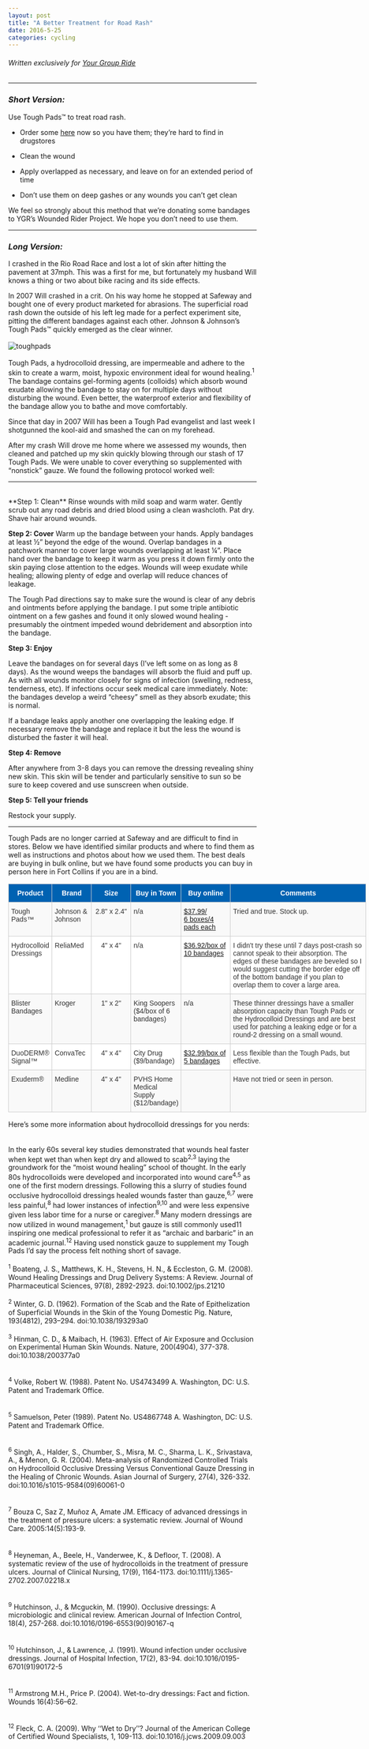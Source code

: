 ```yaml
---
layout: post
title: "A Better Treatment for Road Rash"
date: 2016-5-25 
categories: cycling
---
```

###### Written exclusively for [Your Group Ride](http://yourgroupride.com/index.php/component/content/article/60-news-and-events/885-a-better-treatment-for-road-rash?Itemid=107)

* * *

### *Short Version:*  
Use Tough Pads™ to treat road rash.  

* Order some [here](http://www.amazon.com/Band-Aid-Adhesive-Pads-Hydrocolloid-Tough/dp/B00FQR84M8/ref=sr_1_2_a_it?ie=UTF8&qid=1462292075&sr=8-2) now so you have them; they’re hard to find in drugstores  

* Clean the wound  

* Apply overlapped as necessary, and leave on for an extended period of time 

* Don’t use them on deep gashes or any wounds you can’t get clean

We feel so strongly about this method that we’re donating some bandages to YGR’s Wounded Rider Project. We hope you don’t need to use them.

* * *

### *Long Version:*  
I crashed in the Rio Road Race and lost a lot of skin after hitting the pavement at 37mph. This was a first for me, but fortunately my husband Will knows a thing or two about bike racing and its side effects.

In 2007 Will crashed in a crit. On his way home he stopped at Safeway and bought one of every product marketed for abrasions. The superficial road rash down the outside of his left leg made for a perfect experiment site, pitting the different bandages against each other.  Johnson & Johnson’s Tough Pads™ quickly emerged as the clear winner.
<br>
<br>
![toughpads](https://raw.githubusercontent.com/skammlade/skammlade.github.io/master/images/toughpads_small.jpg)
<br>
<br>
Tough Pads, a hydrocolloid dressing, are impermeable and adhere to the skin to create a warm, moist, hypoxic environment ideal for wound healing.<sup>1</sup> The bandage contains gel-forming agents (colloids) which absorb wound exudate allowing the bandage to stay on for multiple days without disturbing the wound. Even better, the waterproof exterior and flexibility of the bandage allow you to bathe and move comfortably.

Since that day in 2007 Will has been a Tough Pad evangelist and last week I shotgunned the kool-aid and smashed the can on my forehead.  

After my crash Will drove me home where we assessed my wounds, then cleaned and patched up my skin quickly blowing through our stash of 17 Tough Pads. We were unable to cover everything so supplemented with “nonstick” gauze. We found the following protocol worked well:

* * *
<br>
**Step 1: Clean**
Rinse wounds with mild soap and warm water. Gently scrub out any road debris and dried blood using a clean washcloth. Pat dry. Shave hair around wounds.

**Step 2: Cover**
Warm up the bandage between your hands. Apply bandages at least ½” beyond the edge of the wound. Overlap bandages in a patchwork manner to cover large wounds overlapping at least ¼”. Place hand over the bandage to keep it warm as you press it down firmly onto the skin paying close attention to the edges. Wounds will weep exudate while healing; allowing plenty of edge and overlap will reduce chances of leakage.

The Tough Pad directions say to make sure the wound is clear of any debris and ointments before applying the bandage. I put some triple antibiotic ointment on a few gashes and found it only slowed wound healing - presumably the ointment impeded wound debridement and absorption into the bandage.

**Step 3: Enjoy**

Leave the bandages on for several days (I’ve left some on as long as 8 days). As the wound weeps the bandages will absorb the fluid and puff up. As with all wounds monitor closely for signs of infection (swelling, redness, tenderness, etc). If infections occur seek medical care immediately. Note: the bandages develop a weird “cheesy” smell as they absorb exudate; this is normal.

If a bandage leaks apply another one overlapping the leaking edge. If necessary remove the bandage and replace it but the less the wound is disturbed the faster it will heal.

**Step 4: Remove**

After anywhere from 3-8 days you can remove the dressing revealing shiny new skin. This skin will be tender and particularly sensitive to sun so be sure to keep covered and use sunscreen when outside.

**Step 5: Tell your friends**

Restock your supply.

* * * 

Tough Pads are no longer carried at Safeway and are difficult to find in stores.  Below we have identified similar products and where to find them as well as instructions and photos about how we used them. The best deals are buying in bulk online, but we have found some products you can buy in person here in Fort Collins if you are in a bind. 


<style type="text/css">
.tg  {border-collapse:collapse;border-spacing:0;border-color:#ccc;}
.tg td{font-family:Arial, sans-serif;font-size:14px;padding:10px 5px;border-style:solid;border-width:1px;overflow:hidden;word-break:normal;border-color:#ccc;color:#333;background-color:#fff;}
.tg th{font-family:Arial, sans-serif;font-size:14px;font-weight:normal;padding:10px 5px;border-style:solid;border-width:1px;overflow:hidden;word-break:normal;border-color:#ccc;color:#333;background-color:#f0f0f0;}
.tg .tg-baqh{text-align:center;vertical-align:top}
.tg .tg-twxl{font-weight:bold;background-color:#0062B2;color:#ffffff}
.tg .tg-b7b8{background-color:#f9f9f9;vertical-align:top}
.tg .tg-dzk6{background-color:#f9f9f9;text-align:center;vertical-align:top}
.tg .tg-yw4l{vertical-align:top}
</style>
<table class="tg" style="undefined;table-layout: fixed; width: 800px">
<colgroup>
<col style="width: 80px">
<col style="width: 80px">
<col style="width: 80px">
<col style="width: 100px">
<col style="width: 100px">
<col style="width: 275px">
</colgroup>
  <tr>
    <th class="tg-twxl">Product</th>
    <th class="tg-twxl">Brand</th>
    <th class="tg-twxl">Size</th>
    <th class="tg-twxl">Buy in Town</th>
    <th class="tg-twxl">Buy online</th>
    <th class="tg-twxl">Comments</th>
  </tr>
  <tr>
    <td class="tg-b7b8">Tough Pads™</td>
    <td class="tg-b7b8">Johnson &amp; Johnson</td>
    <td class="tg-dzk6">2.8" x 2.4"</td>
    <td class="tg-b7b8">n/a</td>
    <td class="tg-b7b8"><a href="http://www.amazon.com/Band-Aid-Adhesive-Pads-Hydrocolloid-Tough/dp/B00FQR84M8/ref=sr_1_2_a_it?ie=UTF8&qid=1462292075&sr=8-2">$37.99/<br>6 boxes/4 pads each</a></td>
    <td class="tg-b7b8">Tried and true. Stock up.</td>
  </tr>
  <tr>
    <td class="tg-yw4l">Hydrocolloid Dressings</td>
    <td class="tg-yw4l">ReliaMed</td>
    <td class="tg-baqh">4" x 4"</td>
    <td class="tg-yw4l">n/a</td>
    <td class="tg-yw4l"><a href="http://www.amazon.com/gp/offer-listing/B0070P6JBW/ref=dp_olp_new_mbc?ie=UTF8&condition=new">$36.92/box of 10 bandages</a></td>
    <td class="tg-yw4l">I didn't try these until 7 days post-crash so cannot speak to their absorption. The edges of these bandages are beveled so I would suggest cutting the border edge off of the bottom bandage if you plan to overlap them to cover a large area.</td>
  </tr>
  <tr>
    <td class="tg-b7b8">Blister Bandages</td>
    <td class="tg-b7b8">Kroger</td>
    <td class="tg-dzk6">1" x 2"</td>
    <td class="tg-b7b8">King Soopers<br>($4/box of 6 bandages)</td>
    <td class="tg-b7b8">n/a</td>
    <td class="tg-b7b8">These thinner dressings have a smaller absorption capacity than Tough Pads or the Hydrocolloid Dressings and are best used for patching a leaking edge or for a round-2 dressing on a small wound.</td>
  </tr>
  <tr>
    <td class="tg-yw4l">DuoDERM® Signal™</td>
    <td class="tg-yw4l">ConvaTec</td>
    <td class="tg-baqh">4" x 4"</td>
    <td class="tg-yw4l">City Drug<br>($9/bandage)</td>
    <td class="tg-yw4l"><a href="http://www.amazon.com/DuoDerm-Signal-Pack/dp/B001LZV0O8/ref=sr_1_2_s_it?s=hpc&ie=UTF8&qid=1461906201&sr=1-2&keywords=duoderm+signal">$32.99/box of 5 bandages</a></td>
    <td class="tg-yw4l">Less flexible than the Tough Pads, but effective.</td>
  </tr>
  <tr>
    <td class="tg-b7b8">Exuderm®</td>
    <td class="tg-b7b8">Medline</td>
    <td class="tg-dzk6">4" x 4"</td>
    <td class="tg-b7b8">PVHS Home Medical Supply<br>($12/bandage)</td>
    <td class="tg-b7b8">
    <td class="tg-b7b8">Have not tried or seen in person.</td>
  </tr>
</table>


Here’s some more information about hydrocolloid dressings for you nerds:  
<br>
<br>
In the early 60s several key studies demonstrated that wounds heal faster when kept wet than when kept dry and allowed to scab<sup>2,3</sup>  laying the groundwork for the “moist wound healing” school of thought. In the early 80s hydrocolloids were developed and incorporated into wound care<sup>4,5</sup> as one of the first modern dressings. Following this a slurry of studies found occlusive hydrocolloid dressings healed wounds faster than gauze,<sup>6,7</sup> were less painful,<sup>8</sup> had lower instances of infection<sup>9,10</sup> and were less expensive given less labor time for a nurse or caregiver.<sup>8</sup> Many modern dressings are now utilized in wound management,<sup>1</sup> but gauze is still commonly used11 inspiring one medical professional to refer it as “archaic and barbaric” in an academic journal.<sup>12</sup> Having used nonstick gauze to supplement my Tough Pads I’d say the process felt nothing short of savage. 
<br>
<br>
<sup>1</sup> Boateng, J. S., Matthews, K. H., Stevens, H. N., & Eccleston, G. M. (2008). Wound Healing Dressings and Drug Delivery Systems: A Review. Journal of Pharmaceutical Sciences, 97(8), 2892-2923. doi:10.1002/jps.21210
<br>
<br>
<sup>2</sup> Winter, G. D. (1962). Formation of the Scab and the Rate of Epithelization of Superficial Wounds in the Skin of the Young Domestic Pig. Nature, 193(4812), 293–294. doi:10.1038/193293a0
<br>
<br>
<sup>3</sup> Hinman, C. D., & Maibach, H. (1963). Effect of Air Exposure and Occlusion on Experimental Human Skin Wounds. Nature, 200(4904), 377-378. doi:10.1038/200377a0  
<br>
<br>
<sup>4</sup> Volke, Robert W. (1988). Patent No. US4743499 A. Washington, DC: U.S. Patent and 
       Trademark Office.  
<br>
<br>
<sup>5</sup> Samuelson, Peter (1989). Patent No. US4867748 A. Washington, DC: U.S. Patent and 
       Trademark Office.  
<br>
<br>
<sup>6</sup> Singh, A., Halder, S., Chumber, S., Misra, M. C., Sharma, L. K., Srivastava, A., & Menon, G. R. (2004). Meta-analysis of Randomized Controlled Trials on Hydrocolloid Occlusive Dressing Versus Conventional Gauze Dressing in the Healing of Chronic Wounds. Asian Journal of Surgery, 27(4), 326-332. doi:10.1016/s1015-9584(09)60061-0  
<br>
<br>
<sup>7</sup> Bouza C, Saz Z, Muñoz A, Amate JM. Efficacy of advanced dressings in the treatment of pressure ulcers: a systematic review. Journal of Wound Care. 2005:14(5):193-9.  
<br>
<br>
<sup>8</sup> Heyneman, A., Beele, H., Vanderwee, K., & Defloor, T. (2008). A systematic review of the use of hydrocolloids in the treatment of pressure ulcers. Journal of Clinical Nursing, 17(9), 1164-1173. doi:10.1111/j.1365-2702.2007.02218.x  
<br>
<br>
<sup>9</sup> Hutchinson, J., & Mcguckin, M. (1990). Occlusive dressings: A microbiologic and clinical review. American Journal of Infection Control, 18(4), 257-268. doi:10.1016/0196-6553(90)90167-q  
<br>
<br>
<sup>10</sup> Hutchinson, J., & Lawrence, J. (1991). Wound infection under occlusive dressings. Journal of Hospital Infection, 17(2), 83-94. doi:10.1016/0195-6701(91)90172-5  
<br>
<br>
<sup>11</sup> Armstrong M.H., Price P. (2004). Wet-to-dry dressings: Fact and fiction. Wounds 16(4):56–62.  
<br>
<br>
<sup>12</sup> Fleck, C. A. (2009). Why ‘‘Wet to Dry’’? Journal of the American College of Certified Wound Specialists, 1, 109-113. doi:10.1016/j.jcws.2009.09.003  
<br>